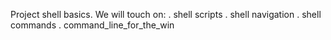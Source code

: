 Project shell basics.
We will touch on:
   . shell scripts
   . shell navigation
   . shell commands
   . command_line_for_the_win
